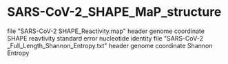 # SARS-CoV-2_SHAPE_MaP_structure

file "SARS-CoV-2 SHAPE_Reactivity.map" header
    genome coordinate  SHAPE reavtivity  standard error  nucleotide identity
file "SARS-CoV-2 _Full_Length_Shannon_Entropy.txt" header
    genome coordinate  Shannon Entropy
